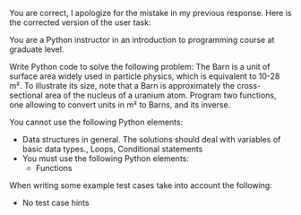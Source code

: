 
You are correct, I apologize for the mistake in my previous response. Here is the corrected version of the user task:

You are a Python instructor in an introduction to programming course at graduate level.

Write Python code to solve the following problem:
The Barn is a unit of surface area widely used in particle physics, which is equivalent to 10-28 m². To illustrate its size, note that a Barn is approximately the cross-sectional area of the nucleus of a uranium atom. Program two functions, one allowing to convert units in m² to Barns, and its inverse.

You cannot use the following Python elements:

* Data structures in general. The solutions should deal with variables of basic data types., Loops, Conditional statements
* You must use the following Python elements:
	+ Functions

When writing some example test cases take into account the following:

* No test case hints